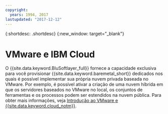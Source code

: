 ```yaml
---
copyright:
  years: 1994, 2017
lastupdated: "2017-12-12"
---
```


{:shortdesc: .shortdesc}
{:new_window: target="_blank"}

# VMware e IBM Cloud

O {{site.data.keyword.BluSoftlayer_full}} fornece a capacidade exclusiva para você provisionar {{site.data.keyword.baremetal_short}}
dedicados nos quais é possível implementar sua própria nuvem privada baseada no VMware. Por exemplo, é possível ativar a
criação de uma nuvem híbrida em que os servidores baseados no VMware no local, os conjuntos de ferramentas e os processos podem ser estendidos na nuvem pública. Para obter mais
informações, veja [Introdução ao VMware e {{site.data.keyword.cloud_notm}}](/docs/infrastructure/vmware/vmware_index.html).
